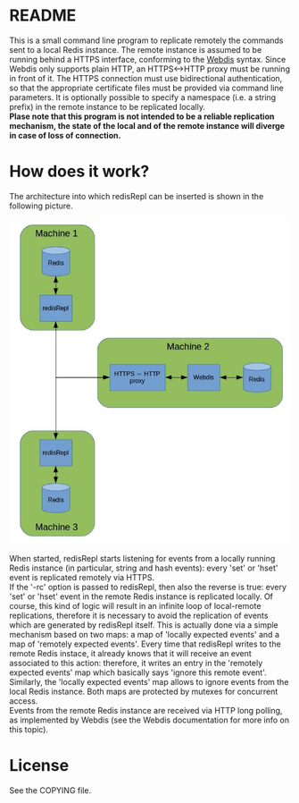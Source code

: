 # README #

This is a small command line program to replicate remotely the commands sent to a local Redis instance. The remote instance is assumed to be running behind a HTTPS interface, conforming to the [Webdis](http://webd.is/) syntax. Since Webdis only supports plain HTTP, an HTTPS<->HTTP proxy must be running in front of it. The HTTPS connection must use bidirectional authentication, so that the appropriate certificate files must be provided via command line parameters. It is optionally possible to specify a namespace (i.e. a string prefix) in the remote instance to be replicated locally.  
**Plase note that this program is not intended to be a reliable replication mechanism, the state of the local and of the remote instance will diverge in case of loss of connection.**  

# How does it work? #

The architecture into which redisRepl can be inserted is shown in the following picture.

![redisRepl overall architecture](doc/architecture.jpg)

When started, redisRepl starts listening for events from a locally running Redis instance (in particular, string and hash events): every 'set' or 'hset' event is replicated remotely via HTTPS.  
If the '-rc' option is passed to redisRepl, then also the reverse is true: every 'set' or 'hset' event in the remote Redis instance is replicated locally. Of course, this kind of logic will result
in an infinite loop of local-remote replications, therefore it is necessary to avoid the replication of events which are generated by redisRepl itself. This is actually done via a simple mechanism
based on two maps: a map of 'locally expected events' and a map of 'remotely expected events'. Every time that redisRepl writes to the remote Redis instace, it already knows that it will receive an event associated to this action: therefore, it writes an entry in the 'remotely expected events' map which basically says 'ignore this remote event'. Similarly, the 'locally expected events' map allows to ignore events from the local Redis instance. Both maps are protected by mutexes for concurrent access.  
Events from the remote Redis instance are received via HTTP long polling, as implemented by Webdis (see the Webdis documentation for more info on this topic).

# License #

See the COPYING file.
